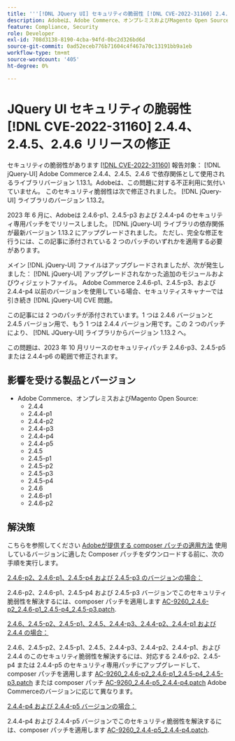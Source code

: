 ```yaml
---
title: '''[!DNL JQuery UI] セキュリティの脆弱性 [!DNL CVE-2022-31160] 2.4.4、2.4.5、2.4.6 リリースの修正'
description: Adobeは、Adobe Commerce、オンプレミスおよびMagento Open Source用のパッチをリリースしました。 これらのパッチは、セキュリティの脆弱性を解決します [!DNL CVE-2022-31160] 報告対象： [!DNL jQuery-UI] Adobe Commerce 2.4.4、2.4.5、2.4.6 で依存関係として使用されるライブラリバージョン 1.13.1。
feature: Compliance, Security
role: Developer
exl-id: 708d3138-8190-4cba-94fd-0bc2d326bd6d
source-git-commit: 0ad52eceb776b71604c4f467a70c13191bb9a1eb
workflow-type: tm+mt
source-wordcount: '405'
ht-degree: 0%

---
```


# JQuery UI セキュリティの脆弱性 [!DNL CVE-2022-31160] 2.4.4、2.4.5、2.4.6 リリースの修正

セキュリティの脆弱性があります [[!DNL CVE-2022-31160]](https://nvd.nist.gov/vuln/detail/CVE-2022-31160) 報告対象： [!DNL jQuery-UI] Adobe Commerce 2.4.4、2.4.5、2.4.6 で依存関係として使用されるライブラリバージョン 1.13.1。Adobeは、この問題に対する不正利用に気付いていません。 このセキュリティ脆弱性は次で修正されました。 [!DNL jQuery-UI] ライブラリのバージョン 1.13.2。

2023 年 6 月に、Adobeは 2.4.6-p1、2.4.5-p3 および 2.4.4-p4 のセキュリティ専用パッチをでリリースしました。 [!DNL jQuery-UI] ライブラリの依存関係が最新バージョン 1.13.2 にアップグレードされました。 ただし、完全な修正を行うには、この記事に添付されている 2 つのパッチのいずれかを適用する必要があります。

メイン [!DNL jQuery-UI] ファイルはアップグレードされましたが、次が発生しました： [!DNL jQuery-UI] アップグレードされなかった追加のモジュールおよびウィジェットファイル。 Adobe Commerce 2.4.6-p1、2.4.5-p3、および 2.4.4-p4 以前のバージョンを使用している場合、セキュリティスキャナーでは引き続き [!DNL jQuery-UI] CVE 問題。

この記事には 2 つのパッチが添付されています。1 つは 2.4.6 バージョンと 2.4.5 バージョン用で、もう 1 つは 2.4.4 バージョン用です。この 2 つのパッチにより、 [!DNL JQuery-UI] ライブラリからバージョン 1.13.2 へ。

この問題は、2023 年 10 月リリースのセキュリティパッチ 2.4.6-p3、2.4.5-p5 または 2.4.4-p6 の範囲で修正されます。

## 影響を受ける製品とバージョン

* Adobe Commerce、オンプレミスおよびMagento Open Source:
   * 2.4.4
   * 2.4.4-p1
   * 2.4.4-p2
   * 2.4.4-p3
   * 2.4.4-p4
   * 2.4.4-p5
   * 2.4.5
   * 2.4.5-p1
   * 2.4.5-p2
   * 2.4.5-p3
   * 2.4.5-p4
   * 2.4.6
   * 2.4.6-p1
   * 2.4.6-p2

## 解決策

こちらを参照してください [Adobeが提供する composer パッチの適用方法](/docs/commerce-knowledge-base/kb/how-to/how-to-apply-a-composer-patch-provided-by-magento.html) 使用しているバージョンに適した Composer パッチをダウンロードする前に、次の手順を実行します。

<u>2.4.6-p2、2.4.6-p1、2.4.5-p4 および 2.4.5-p3 のバージョンの場合：</u>

2.4.6-p2、2.4.6-p1、2.4.5-p4 および 2.4.5-p3 バージョンでこのセキュリティ脆弱性を解決するには、composer パッチを適用します [AC-9260_2.4.6-p2_2.4.6-p1_2.4.5-p4_2.4.5-p3.patch](assets/AC-9260_2.4.6-p2_2.4.6-p1_2.4.5-p4_2.4.5-p3_patch.zip).

<u>2.4.6、2.4.5-p2、2.4.5-p1、2.4.5、2.4.4-p3、2.4.4-p2、2.4.4-p1 および 2.4.4 の場合：</u>

2.4.6、2.4.5-p2、2.4.5-p1、2.4.5、2.4.4-p3、2.4.4-p2、2.4.4-p1、および 2.4.4 のこのセキュリティ脆弱性を解決するには、対応する 2.4.6-p2、2.4.5-p4 または 2.4.4-p5 のセキュリティ専用パッチにアップグレードして、composer パッチを適用します [AC-9260_2.4.6-p2_2.4.6-p1_2.4.5-p4_2.4.5-p3.patch](assets/AC-9260_2.4.6-p2_2.4.6-p1_2.4.5-p4_2.4.5-p3_patch.zip) または composer パッチ [AC-9260_2.4.4-p5_2.4.4-p4.patch](assets/AC-9260_2.4.4-p5_2.4.4-p4_patch.zip) Adobe Commerceのバージョンに応じて異なります。

<u>2.4.4-p4 および 2.4.4-p5 バージョンの場合：</u>

2.4.4-p4 および 2.4.4-p5 バージョンでこのセキュリティ脆弱性を解決するには、composer パッチを適用します [AC-9260_2.4.4-p5_2.4.4-p4.patch](assets/AC-9260_2.4.4-p5_2.4.4-p4_patch.zip).

